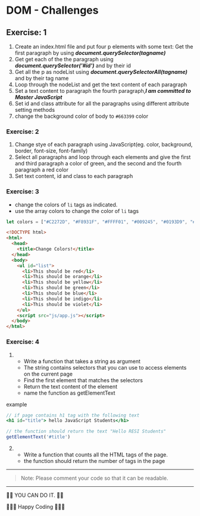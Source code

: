# DOM - Challenges

## Exercise:  1

1. Create an index.html file and put four p elements with some text: Get the first paragraph by using **_document.querySelector(tagname)_**
2. Get get each of the the paragraph using **_document.querySelector('#id')_** and by their id
3. Get all the p as nodeList using **_document.querySelectorAll(tagname)_** and by their tag name
4. Loop through the nodeList and get the text content of each paragraph
5. Set a text content to paragraph the fourth paragraph,**_I am committed to Master JavaScript_**
6. Set id and class attribute for all the paragraphs using different attribute setting methods
7. change the background color of body to `#663399` color

### Exercise:  2

1. Change stye of each paragraph using JavaScript(eg. color, background, border, font-size, font-family)
1. Select all paragraphs and loop through each elements and give the first and third paragraph a color of green, and the second and the fourth paragraph a red color
1. Set text content, id and class to each paragraph


### Exercise: 3

- change the colors of `li` tags as indicated.
- use the array colors to change the color of `li` tags

```js
let colors = ["#C2272D", "#F8931F", "#FFFF01", "#009245", "#0193D9", "#0C04ED", "#612F90"];
```

```html
<!DOCTYPE html>
<html>
  <head>
    <title>Change Colors!</title>
  </head>
  <body>
    <ul id="list">
      <li>This should be red</li>
      <li>This should be orange</li>
      <li>This should be yellow</li>
      <li>This should be green</li>
      <li>This should be blue</li>
      <li>This should be indigo</li>
      <li>This should be violet</li>
    </ul>
    <script src="js/app.js"></script>
  </body>
</html>
```

### Exercise: 4
1.
    - Write a function that takes a string as argument
    - The string contains selectors that you can use to access elements on the current page
    - Find the first element that matches the selectors
    - Return the text content of the element
    - name the function as getElementText
    
example
```jsx
// if page contains h1 tag with the following text
<h1 id="title"> hello JavaScript Students</h1>

// the function should return the text "Hello RESI Students"
getElementText('#title')   

```

2.  - Write a function that counts all the HTML tags of the page. 
    - the function should return the number of tags in the page
    
---
    
    
> Note: Please comment your code so that it can be readable.

---
    
    
💪💪 YOU CAN DO IT. 💪💪

👨‍💻🚀 Happy Coding 🚀👨‍💻
